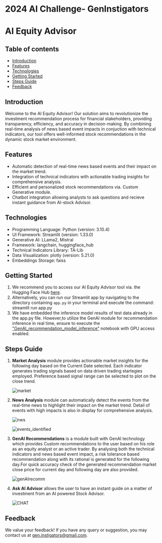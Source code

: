 # 2024 AI Challenge- GenInstigators

# AI Equity Advisor

## Table of contents
* [Introduction](#introduction)
* [Features](#features)
* [Technologies](#technologies)
* [Getting Started](#getting-started)
* [Steps Guide](#steps-guide)
* [Feedback](#feedback)
  
## Introduction 

Welcome to the AI Equity Advisor! Our solution aims to revolutionize the investment recommendation process for financial stakeholders, providing transparency, efficiency, and accuracy in decision-making. By combining real-time analysis of news based event impacts in conjuction with technical indicators, our tool offers well-informed stock recommendations in the dynamic stock market environment.

## Features

- Automatic detection of real-time news based events and their impact on the market trend.
- Integration of technical indicators with actionable trading insights for comprehensive analysis.
- Efficient and personalized stock recommendations via. Custom Generative module.
- Chatbot integration allowing analysts to ask questions and recieve instant guidance from AI-stock Advisor.

## Technologies

- Programming Language: Python (version: 3.10.4)
- UI Framework: Streamlit (version: 1.33.0)
- Generative AI: LLama2, Mistral
- Framework: langchain, huggingface_hub
- Technical Indicators Library: TA-Lib
- Data Visualization: plotly (version: 5.21.0)
- Embeddings Storage: faiss  
  
## Getting Started 
1. We recommend you to access our AI Equity Advisor tool via. the Hugging Face Hub [here](https://huggingface.co/spaces/GenInstigators/NLFF-AIChallenge).
2. Alternatively, you can run our Streamlit app by navigating to the directory containing `app.py` in your terminal and execute the command: streamlit run app.py
4. We have embedded the inference model results of test data already in the app.py file. However,to utilize the GenAI module for recommendation inference in real time, ensure to execute the ["GenAI_recommendation_model_inference"](https://github.com/Huma-Ameer10/2024-AI-Challenge-GenInstigators/blob/main/GenAI_recommendation_model_inference.ipynb) notebook with GPU access enabled.

## Steps Guide

1. <b>Market Analysis</b> module provides actionable market insights for the following day based on the Current Date selected. Each indicator generates trading signals based on data driven trading startegies employed. Preference based signal range can be selected to plot on the close trend.
   
   ![market](https://github.com/Huma-Ameer10/2024-AI-Challenge-GenInstigators/assets/88269723/499a6af8-1cb9-4800-bae6-4d11f1cc3357)

2. <b>News Analysis</b> module can automatically detect the events from the real-time news to highlight their impact on the market trend. Detail of events with high impacts is also in display for comprehensive analysis.

   ![nws](https://github.com/Huma-Ameer10/2024-AI-Challenge-GenInstigators/assets/88269723/2b2fa0cf-f8c3-45a0-b63e-c0f066bc74e6)   

   ![events_identified](https://github.com/Huma-Ameer10/2024-AI-Challenge-GenInstigators/assets/88269723/5a84b589-90f1-41f8-8a82-91a6f54c37b8)


3. <b>GenAI Recommendations</b> is a module built with GenAI technology which provides Custom recommendations to the user based on his role as an equity analyst or an active trader. By analysing both the technical indicators and news based event impact, a risk tolerance based recommendation along with its rational is generated for the following day.For quick accuracy check of the generated recommendation market close price for current day and following day are also provided.

   ![genAIrecomm](https://github.com/Huma-Ameer10/2024-AI-Challenge-GenInstigators/assets/88269723/774dcc60-6656-4249-a68d-06925c40683b)

6. <b>Ask AI Advisor</b> allows the user to have an instant guide on a matter of investment from an AI powered Stock Advisor.

   ![CHAT](https://github.com/Huma-Ameer10/2024-AI-Challenge-GenInstigators/assets/88269723/50ce3548-7cc4-477a-8d78-08d4037a21a6) 

## Feedback

We value your feedback! If you have any query or suggestion, you may contact us at [gen.instigators@gmail.com](mailto:email@example.com).

